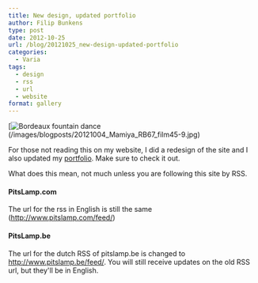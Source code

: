 ```yaml
---
title: New design, updated portfolio
author: Filip Bunkens
type: post
date: 2012-10-25
url: /blog/20121025_new-design-updated-portfolio
categories:
  - Varia
tags:
  - design
  - rss
  - url
  - website
format: gallery
---
```

[![Bordeaux fountain dance][1](/images/blogposts/20121004_Mamiya_RB67_film45-9.jpg)

For those not reading this on my website, I did a redesign of the site and I also updated my <a href="http://www.pitslamp.com/portfolio" title="PitsLamp Photography - Portfolio" rel="me">portfolio</a>. Make sure to check it out.

What does this mean, not much unless you are following this site by RSS.
  


#### PitsLamp.com

The url for the rss in English is still the same (<A href="http://www.pitslamp.com/feed" title="RSS feed of pitslamp.com" rel="me">http://www.pitslamp.com/feed/</a>)

#### PitsLamp.be

The url for the dutch RSS of pitslamp.be is changed to <a href="http://www.pitslamp.be/feed" title="RSS feed of pitslamp.be" rel="me">http://www.pitslamp.be/feed/</a>. You will still receive updates on the old RSS url, but they'll be in English.

[1]: /images/blogposts/20121004_Mamiya_RB67_film45-9.jpg